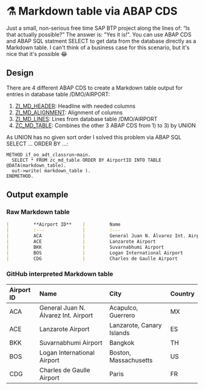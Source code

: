 # ⚗️ Markdown table via ABAP CDS

Just a small, non-serious free time SAP BTP project along the lines of: “Is that actually possible?” The answer is: "Yes it is!". You can use ABAP CDS and ABAP SQL statment SELECT to get data from the database directly as a Markdown table. I can't think of a business case for this scenario, but it's nice that it's possible 😂

## Design

There are 4 different ABAP CDS to create a Markdown table output for entries in database table /DMO/AIRPORT:

1) [ZI_MD_HEADER](/src/zi_md_header.ddls.asddls): Headline with needed columns
2) [ZI_MD_ALIGNMENT](/src/zi_md_alignment.ddls.asddls): Alignment of columns
3) [ZI_MD_LINES](/src/zi_md_lines.ddls.asddls): Lines from database table /DMO/AIRPORT
4) [ZC_MD_TABLE](/src/zc_md_table.ddls.asddls): Combines the other 3 ABAP CDS from 1) to 3) by UNION

As UNION has no given sort order I solved this problem via ABAP SQL SELECT ... ORDER BY ...:
```abap
METHOD if_oo_adt_classrun~main.
  SELECT * FROM zc_md_table ORDER BY AirportID INTO TABLE @DATA(markdown_table).
  out->write( markdown_table ).
ENDMETHOD.
```

## Output example

### Raw Markdown table 

```Markdown
|         **Airport ID**    |         Name                                     |         City                                 |         Country    |     
|         :---              |         :---                                     |         :---                                 |         :---       |     
|         ACA               |         General Juan N. Álvarez Int. Airport     |         Acapulco, Guerrero                   |         MX         |     
|         ACE               |         Lanzarote Airport                        |         Lanzarote, Canary Islands            |         ES         |     
|         BKK               |         Suvarnabhumi Airport                     |         Bangkok                              |         TH         |     
|         BOS               |         Logan International Airport              |         Boston, Massachusetts                |         US         |     
|         CDG               |         Charles de Gaulle Airport                |         Paris                                |         FR         | 
```

### GitHub interpreted Markdown table

|         **Airport ID**    |         Name                                     |         City                                 |         Country    |     
|         :---              |         :---                                     |         :---                                 |         :---       |     
|         ACA               |         General Juan N. Álvarez Int. Airport     |         Acapulco, Guerrero                   |         MX         |     
|         ACE               |         Lanzarote Airport                        |         Lanzarote, Canary Islands            |         ES         |     
|         BKK               |         Suvarnabhumi Airport                     |         Bangkok                              |         TH         |     
|         BOS               |         Logan International Airport              |         Boston, Massachusetts                |         US         |     
|         CDG               |         Charles de Gaulle Airport                |         Paris                                |         FR         |     
